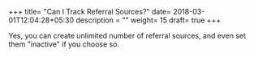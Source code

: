 +++
title= "Can I Track Referral Sources?"
date= 2018-03-01T12:04:28+05:30
description = ""
weight= 15
draft= true
+++


Yes, you can create unlimited number of referral sources, and even set them "inactive" if you choose so. 
